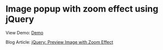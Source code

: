 # Image popup with zoom effect using jQuery

View Demo: [Demo](http://blog.chapagain.com.np/examples/image-preview-zoom/)

Blog Article: [jQuery: Preview Image with Zoom Effect](http://blog.chapagain.com.np/jquery-preview-image-with-zoom-effect/)

